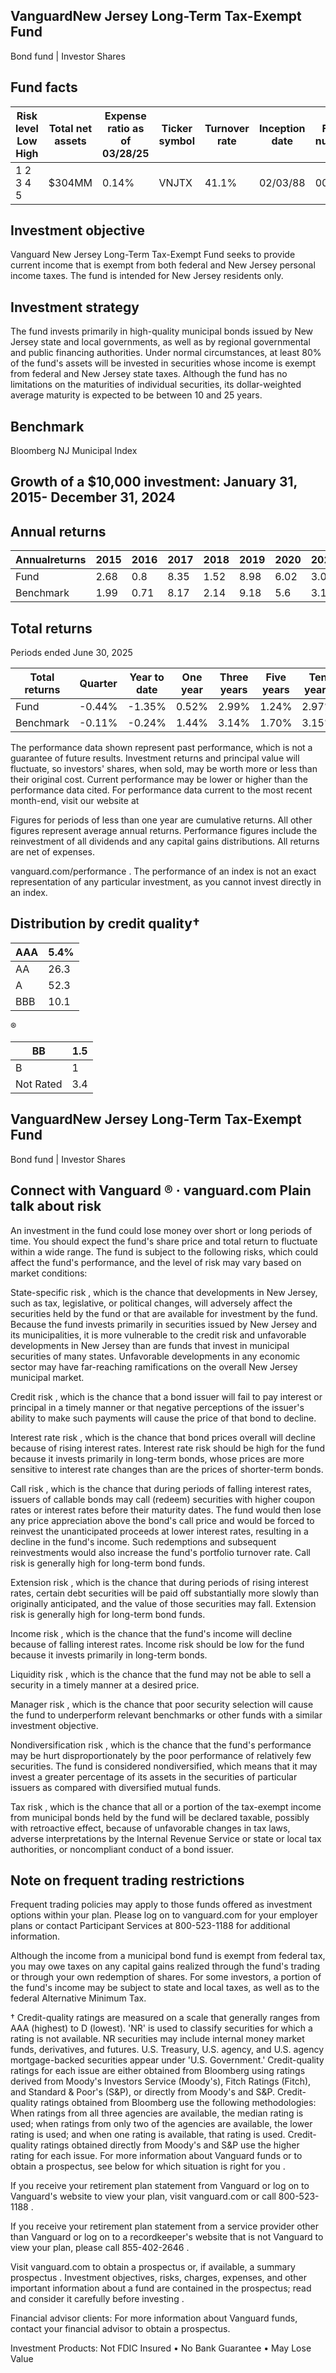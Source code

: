 ## VanguardNew Jersey Long-Term Tax-Exempt Fund

Bond fund | Investor Shares

## Fund facts

| Risk level Low High   | Total net assets   | Expense ratio as of 03/28/25   | Ticker symbol   | Turnover rate   | Inception date   |   Fund number |
|-----------------------|--------------------|--------------------------------|-----------------|-----------------|------------------|---------------|
| 1 2 3 4 5             | $304MM             | 0.14%                          | VNJTX           | 41.1%           | 02/03/88         |          0014 |

## Investment objective

Vanguard New Jersey Long-Term Tax-Exempt Fund seeks to provide current income that is exempt from both federal and New Jersey personal income taxes. The fund is intended for New Jersey residents only.

## Investment strategy

The fund invests primarily in high-quality municipal bonds issued by New Jersey state and local governments, as well as by regional governmental and public financing authorities. Under normal circumstances, at least 80% of the fund's assets will be invested in securities whose income is exempt from federal and New Jersey state taxes. Although the fund has no limitations on the maturities of individual securities, its dollar-weighted average maturity is expected to be between 10 and 25 years.

## Benchmark

Bloomberg NJ Municipal Index

## Growth of a $10,000 investment:  January 31, 2015-  December 31, 2024

<!-- image -->

## Annual returns

<!-- image -->

| Annualreturns   |   2015 |   2016 |   2017 |   2018 |   2019 |   2020 |   2021 |   2022 |   2023 |   2024 |
|-----------------|--------|--------|--------|--------|--------|--------|--------|--------|--------|--------|
| Fund            |   2.68 |   0.8  |   8.35 |   1.52 |   8.98 |   6.02 |   3.09 | -10.32 |   8.01 |   2.1  |
| Benchmark       |   1.99 |   0.71 |   8.17 |   2.14 |   9.18 |   5.6  |   3.11 |  -8.94 |   7.72 |   1.37 |

## Total returns

Periods ended June 30, 2025

| Total returns   | Quarter   | Year to date   | One year   | Three years   | Five years   | Ten years   |
|-----------------|-----------|----------------|------------|---------------|--------------|-------------|
| Fund            | -0.44%    | -1.35%         | 0.52%      | 2.99%         | 1.24%        | 2.97%       |
| Benchmark       | -0.11%    | -0.24%         | 1.44%      | 3.14%         | 1.70%        | 3.15%       |

The performance data shown represent past performance, which is not a guarantee of future results. Investment returns and principal value will fluctuate, so investors' shares, when sold, may be worth more or less than their original cost. Current performance may be lower or higher than the performance data cited. For performance data current to the most recent month-end, visit our website at

Figures for periods of less than one year are cumulative returns. All other figures represent average annual returns. Performance figures include the reinvestment of all dividends and any capital gains distributions. All returns are net of expenses.

vanguard.com/performance  . The performance of an index is not an exact representation of any particular investment, as you cannot invest directly in an index.

## Distribution by credit quality†

| AAA   |   5.4% |
|-------|--------|
| AA    |   26.3 |
| A     |   52.3 |
| BBB   |   10.1 |

<!-- image -->

®

<!-- image -->

| BB        |   1.5 |
|-----------|-------|
| B         |   1   |
| Not Rated |   3.4 |

## VanguardNew Jersey Long-Term Tax-Exempt Fund

Bond fund | Investor Shares

## Connect with Vanguard   ® ·    vanguard.com Plain talk about risk

An investment in the fund could lose money over short or long periods of time. You should expect the fund's share price and total return to fluctuate within a wide range. The fund is subject to the following risks, which could affect the fund's performance, and the level of risk may vary based on market conditions:

State-specific risk , which is the chance that developments in New Jersey, such as tax, legislative, or political changes, will adversely affect the securities held by the fund or that are available for investment by the fund. Because the fund invests primarily in securities issued by New Jersey and its municipalities, it is more vulnerable to the credit risk and unfavorable developments in New Jersey than are funds that invest in municipal securities of many states. Unfavorable developments in any economic sector may have far-reaching ramifications on the overall New Jersey municipal market.

Credit risk , which is the chance that a bond issuer will fail to pay interest or principal in a timely manner or that negative perceptions of the issuer's ability to make such payments will cause the price of that bond to decline.

Interest rate risk , which is the chance that bond prices overall will decline because of rising interest rates. Interest rate risk should be high for the fund because it invests primarily in long-term bonds, whose prices are more sensitive to interest rate changes than are the prices of shorter-term bonds.

Call risk , which is the chance that during periods of falling interest rates, issuers of callable bonds may call (redeem) securities with higher coupon rates or interest rates before their maturity dates. The fund would then lose any price appreciation above the bond's call price and would be forced to reinvest the unanticipated proceeds at lower interest rates, resulting in a decline in the fund's income. Such redemptions and subsequent reinvestments would also increase the fund's portfolio turnover rate. Call risk is generally high for long-term bond funds.

Extension risk , which is the chance that during periods of rising interest rates, certain debt securities will be paid off substantially more slowly than originally anticipated, and the value of those securities may fall. Extension risk is generally high for long-term bond funds.

Income risk , which is the chance that the fund's income will decline because of falling interest rates. Income risk should be low for the fund because it invests primarily in long-term bonds.

Liquidity risk , which is the chance that the fund may not be able to sell a security in a timely manner at a desired price.

Manager risk , which is the chance that poor security selection will cause the fund to underperform relevant benchmarks or other funds with a similar investment objective.

Nondiversification risk , which is the chance that the fund's performance may be hurt disproportionately by the poor performance of relatively few securities. The fund is considered nondiversified, which means that it may invest a greater percentage of its assets in the securities of particular issuers as compared with diversified mutual funds.

Tax risk , which is the chance that all or a portion of the tax-exempt income from municipal bonds held by the fund will be declared taxable, possibly with retroactive effect, because of unfavorable changes in tax laws, adverse interpretations by the Internal Revenue Service or state or local tax authorities, or noncompliant conduct of a bond issuer.

## Note on frequent trading restrictions

Frequent trading policies may apply to those funds offered as investment options within your plan. Please log on to   vanguard.com for your employer plans or contact Participant Services at 800-523-1188 for additional information.

Although the income from a municipal bond fund is exempt from federal tax, you may owe taxes on any capital gains realized through the fund's trading or through your own redemption of shares. For some investors, a portion of the fund's income may be subject to state and local taxes, as well as to the federal Alternative Minimum Tax.

† Credit-quality ratings are measured on a scale that generally ranges from AAA (highest) to D (lowest). 'NR' is used to classify securities for which a rating is not available. NR securities may include internal money market funds, derivatives, and futures. U.S. Treasury, U.S. agency, and U.S. agency mortgage-backed securities appear under 'U.S. Government.' Credit-quality ratings for each issue are either obtained from Bloomberg using ratings derived from Moody's Investors Service (Moody's), Fitch Ratings (Fitch), and Standard &amp; Poor's (S&amp;P), or directly from Moody's and S&amp;P. Credit-quality ratings obtained from Bloomberg use the following methodologies: When ratings from all three agencies are available, the median rating is used; when ratings from only two of the agencies are available, the lower rating is used; and when one rating is available, that rating is used. Credit-quality ratings obtained directly from Moody's and S&amp;P use the higher rating for each issue. For more information about Vanguard funds or to obtain a prospectus, see below for which situation is right for you .

If you receive your retirement plan statement from Vanguard or log on to Vanguard's website to view your plan, visit vanguard.com or call 800-523-1188 .

If you receive your retirement plan statement from a service provider other than Vanguard or log on to a recordkeeper's website that is not Vanguard to view your plan, please call 855-402-2646 .

Visit vanguard.com to obtain a prospectus or, if available, a summary prospectus . Investment objectives, risks, charges, expenses, and other important information about a fund are contained in the prospectus; read and consider it carefully before investing .

Financial advisor clients: For more information about Vanguard funds, contact your financial advisor to obtain a prospectus.

Investment Products: Not FDIC Insured • No Bank Guarantee • May Lose Value